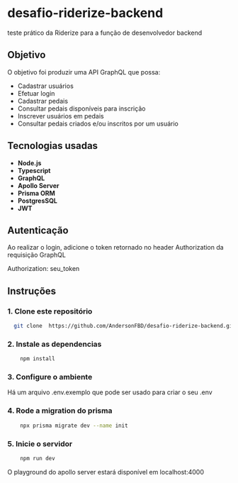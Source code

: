 # desafio-riderize-backend

teste prático da Riderize para a função de desenvolvedor backend

## Objetivo

O objetivo foi produzir uma API GraphQL que possa:

- Cadastrar usuários
- Efetuar login
- Cadastrar pedais
- Consultar pedais disponíveis para inscrição
- Inscrever usuários em pedais
- Consultar pedais criados e/ou inscritos por um usuário

## Tecnologias usadas

- **Node.js**
- **Typescript**
- **GraphQL**
- **Apollo Server**
- **Prisma ORM**
- **PostgresSQL**
- **JWT**

## Autenticação

Ao realizar o login, adicione o token retornado no header Authorization da requisição GraphQL

Authorization: seu_token

## Instruções

### 1. Clone este repositório

```bash
  git clone  https://github.com/AndersonFBD/desafio-riderize-backend.git
```

### 2. Instale as dependencias

```bash
    npm install
```

### 3. Configure o ambiente

Há um arquivo .env.exemplo que pode ser usado para criar o seu .env

### 4. Rode a migration do prisma

```bash
    npx prisma migrate dev --name init
```

### 5. Inicie o servidor

```bash
    npm run dev
```

O playground do apollo server estará disponível em localhost:4000
